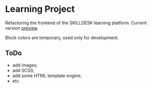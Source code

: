 # Learning Project

Refactoring the frontend of the SKILLDESK learning platform.
Current version [preview](https://kolya-ya.github.io/skilldesk_plus/).

Block colors are temporary, used only for development.

## ToDo

- add images;
- add SCSS;
- add some HTML template engine;
- etc.

